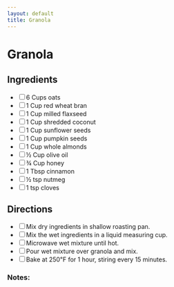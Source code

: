 ```yaml
---
layout: default
title: Granola
---
```


# Granola

<div class="ingredients">
<h2>Ingredients</h2>
<ul>
<li><label><input type="checkbox">6 Cups oats</label></li>
<li><label><input type="checkbox">1 Cup red wheat bran</label></li>
<li><label><input type="checkbox">1 Cup milled flaxseed</label></li>
<li><label><input type="checkbox">1 Cup shredded coconut</label></li>
<li><label><input type="checkbox">1 Cup sunflower seeds</label></li>
<li><label><input type="checkbox">1 Cup pumpkin seeds</label></li>
<li><label><input type="checkbox">1 Cup whole almonds</label></li>

<li><label><input type="checkbox">½ Cup olive oil</label></li>
<li><label><input type="checkbox">¾ Cup honey</label></li>
<li><label><input type="checkbox">1 Tbsp cinnamon</label></li>
<li><label><input type="checkbox">½ tsp nutmeg</label></li>
<li><label><input type="checkbox">1 tsp cloves</label></li>
</ul>
</div>

<div class="directions">
<h2>Directions</h2>
<ul>
<li><label><input type="checkbox">Mix dry ingredients in shallow roasting pan.</label></li>
<li><label><input type="checkbox">Mix the wet ingredients in a liquid measuring cup.</label></li>
<li><label><input type="checkbox">Microwave wet mixture until hot.</label></li>
<li><label><input type="checkbox">Pour wet mixture over granola and mix.</label></li>
<li><label><input type="checkbox">Bake at 250℉ for 1 hour, stiring every 15 minutes.</label></li>
</ul>

### Notes:

